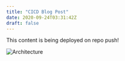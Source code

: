 ```yaml
---
title: "CICD Blog Post"
date: 2020-09-24T03:31:42Z
draft: false
---
```


This content is being deployed on repo push!

![Architecture](file:///static/img/Blog-AWS-architecture.png)